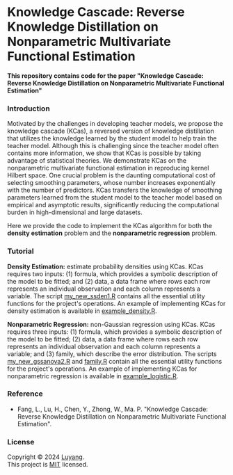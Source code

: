 # Knowledge Cascade: Reverse Knowledge Distillation on Nonparametric Multivariate Functional Estimation

**This repository contains code for the paper "Knowledge Cascade: Reverse Knowledge Distillation on Nonparametric Multivariate Functional Estimation"**


### Introduction

Motivated by the challenges in developing teacher models, we propose the knowledge cascade (KCas), a reversed version of knowledge distillation that utilizes the knowledge learned by the student model to help train the teacher model. Although this is challenging since the teacher model often contains more information, we show that KCas is possible by taking advantage of statistical theories. We demonstrate KCas on the nonparametric multivariate functional estimation in reproducing kernel Hilbert space.
One crucial problem is the daunting computational cost of selecting smoothing parameters, whose number increases exponentially with the number of predictors. KCas transfers the knowledge of smoothing parameters learned from the student model to the teacher model based on empirical and asymptotic results, significantly reducing the computational burden in high-dimensional and large datasets.

Here we provide the code to implement the KCas algorithm for both the **density estimation** problem and the **nonparametric regression** problem.

### Tutorial

**Density Estimation:** estimate probability densities using KCas. KCas requires two inputs: (1) formula, which provides a symbolic description of the model to be fitted; and (2) data, a data frame where rows  each row represents an individual observation and each column represents a variable.
The script [my_new_ssden1.R](https://github.com/LuyangFang/KCas/blob/main/density_estimation/my_new_ssden1.R) contains all the essential utility functions for the project's operations. An example of implementing KCas for density estimation is available in [example_density.R](https://github.com/LuyangFang/KCas/blob/main/density_estimation/example_density.R). 

**Nonparametric Regression:** non-Gaussian regression using KCas. KCas requires three inputs: (1) formula, which provides a symbolic description of the model to be fitted; (2) data, a data frame where rows  each row represents an individual observation and each column represents a variable; and (3) family, which describe the error distribution. The scripts [my_new_gssanova2.R](https://github.com/LuyangFang/KCas/blob/main/regression/my_new_gssanova2.R) and [family.R](https://github.com/LuyangFang/KCas/blob/main/regression/family.R) contain all the essential utility functions for the project's operations. An example of implementing KCas for nonparametric regression is available in [example_logistic.R](https://github.com/LuyangFang/KCas/blob/main/regression/example_logistic.R). 




### Reference
  - Fang, L., Lu, H., Chen, Y., Zhong, W., Ma. P. "Knowledge Cascade: Reverse Knowledge Distillation on Nonparametric Multivariate Functional Estimation".


### License

Copyright © 2024 [Luyang](https://github.com/Luyang8991). <br />
This project is [MIT](https://github.com/Luyang8991/KCas/blob/main/LICENSE) licensed.

